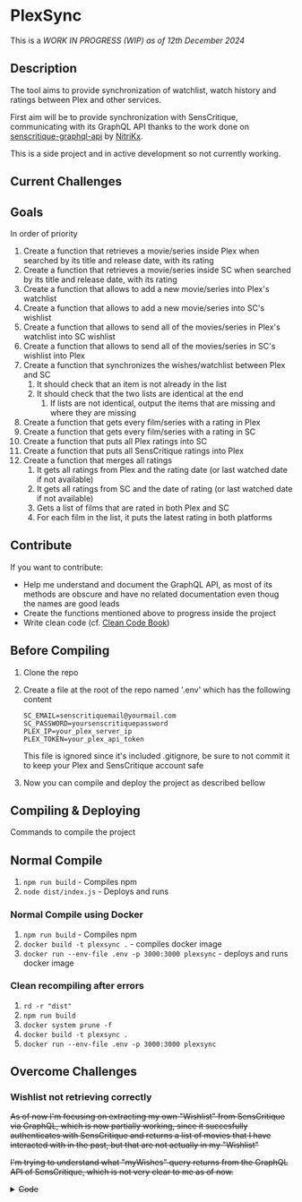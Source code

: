 # PlexSync

This is a _WORK IN PROGRESS (WIP) as of 12th December 2024_

## Description

The tool aims to provide synchronization of watchlist, watch history and ratings between Plex and other services.

First aim will be to provide synchronization with SensCritique, communicating with its GraphQL API thanks to the work done on [senscritique-graphql-api](https://github.com/NitriKx/senscritique-graphql-api) by [NitriKx](https://github.com/NitriKx/).

This is a side project and in active development so not currently working.

## Current Challenges

## Goals

In order of priority

1. Create a function that retrieves a movie/series inside Plex when searched by its title and release date, with its rating
1. Create a function that retrieves a movie/series inside SC when searched by its title and release date, with its rating
1. Create a function that allows to add a new movie/series into Plex's watchlist
1. Create a function that allows to add a new movie/series into SC's wishlist
1. Create a function that allows to send all of the movies/series in Plex's watchlist into SC wishlist
1. Create a function that allows to send all of the movies/series in SC's wishlist into Plex
1. Create a function that synchronizes the wishes/watchlist between Plex and SC
   1. It should check that an item is not already in the list
   1. It should check that the two lists are identical at the end
      1. If lists are not identical, output the items that are missing and where they are missing
1. Create a function that gets every film/series with a rating in Plex
1. Create a function that gets every film/series with a rating in SC
1. Create a function that puts all Plex ratings into SC
1. Create a function that puts all SensCritique ratings into Plex
1. Create a function that merges all ratings
   1. It gets all ratings from Plex and the rating date (or last watched date if not available)
   1. It gets all ratings from SC and the date of rating (or last watched date if not available)
   1. Gets a list of films that are rated in both Plex and SC
   1. For each film in the list, it puts the latest rating in both platforms

## Contribute

If you want to contribute:

- Help me understand and document the GraphQL API, as most of its methods are obscure and have no related documentation even thoug the names are good leads
- Create the functions mentioned above to progress inside the project
- Write clean code (cf. [Clean Code Book](https://github.com/jnguyen095/clean-code/blob/master/Clean.Code.A.Handbook.of.Agile.Software.Craftsmanship.pdf))

## Before Compiling

1. Clone the repo
1. Create a file at the root of the repo named '.env' which has the following content

   ```raw
   SC_EMAIL=senscritiquemail@yourmail.com
   SC_PASSWORD=yoursenscritiquepassword
   PLEX_IP=your_plex_server_ip
   PLEX_TOKEN=your_plex_api_token
   ```

   This file is ignored since it's included .gitignore, be sure to not commit it to keep your Plex and SensCritique account safe

1. Now you can compile and deploy the project as described bellow

## Compiling & Deploying

Commands to compile the project

## Normal Compile

1. `npm run build` - Compiles npm
1. `node dist/index.js` - Deploys and runs

### Normal Compile using Docker

1. `npm run build` - Compiles npm
1. `docker build -t plexsync .` - compiles docker image
1. `docker run --env-file .env -p 3000:3000 plexsync` - deploys and runs docker image

### Clean recompiling after errors

1. `rd -r "dist"`
1. `npm run build`
1. `docker system prune -f`
1. `docker build -t plexsync .`
1. `docker run --env-file .env -p 3000:3000 plexsync`

## Overcome Challenges

### Wishlist not retrieving correctly

~~As of now I'm focusing on extracting my own "Wishlist" from SensCritique via GraphQL, which is now partially working, since it succesfully authenticates with SensCritique and returns a list of movies that I have interacted with in the past, but that are not actually in my "Wishlist"~~

~~I'm trying to understand what "myWishes" query returns from the GraphQL API of SensCritique, which is not very clear to me as of now.~~

<details>
  <summary><del>Code</del></summary>

Old code causing trouble
```ts
    async function getSensCritiqueWishlist() {

        const client = await SensCritiqueGqlClient.build(process.env.SC_EMAIL!, process.env.SC_PASSWORD!, {
        headers: {
            'Cache-Control': 'no-cache',
        },
        });

    const query = gql`
        query {
        myWishes {
            id
            title
            year_of_production
        }
        }
    `;

    const data = await client.request(query);
    console.log("Wishlist from SensCritique:", data.myWishes);

    }

````

Current output:

```pwsh
Using SensCritique account: juansero29@gmail.com
Wishlist from SensCritique: [s\PlexSync>
  { id: 40631247, title: 'Severance', year_of_production: 2022 },
  { id: 7937926, title: 'Utopia', year_of_production: 2013 },
  { id: 43263904, title: 'The White Lotus', year_of_production: 2021 },
  { id: 42234, title: 'The Office (US)', year_of_production: 2005 },
  { id: 374603, title: 'Les Soprano', year_of_production: 1999 }
]
````

Was fixed by doing filtering on the isWished field

</details>
